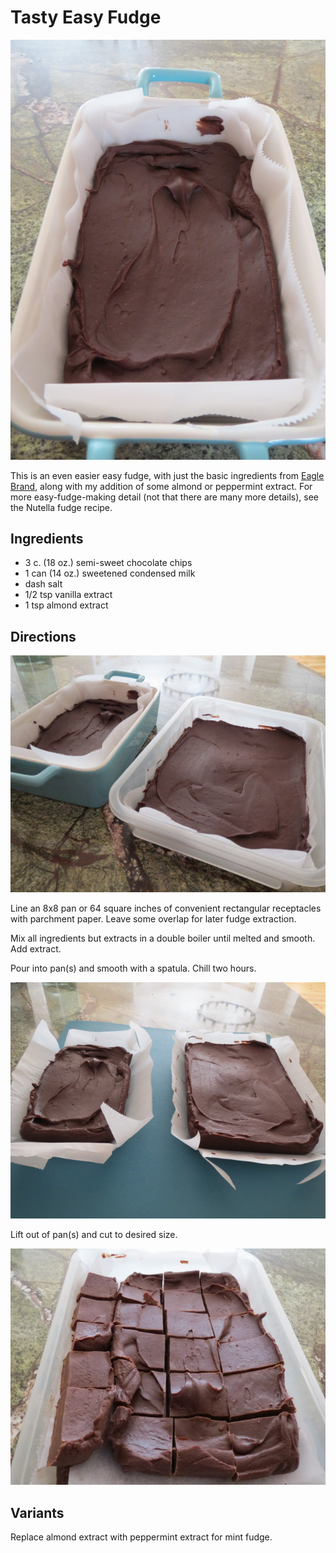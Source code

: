 # Tasty Easy Fudge

![one fudge](../images/fudge2.png)

This is an even easier easy fudge, with just the basic ingredients from [Eagle Brand](http://www.eaglebrand.com/recipes/details/?RecipeId=4139), along with my addition of some almond or peppermint extract.  For more easy-fudge-making detail (not that there are many more details), see the Nutella fudge recipe.

## Ingredients

* 3 c. (18 oz.) semi-sweet chocolate chips
* 1 can (14 oz.) sweetened condensed milk
* dash salt
* 1/2 tsp vanilla extract
* 1 tsp almond extract

## Directions

![convenient receptacles, with fudge](../images/fudge1.png)

Line an 8x8 pan or 64 square inches of convenient rectangular receptacles with parchment paper.  Leave some overlap for later fudge extraction. 

Mix all ingredients but extracts in a double boiler until melted and smooth.  Add extract.

Pour into pan(s) and smooth with a spatula.  Chill two hours.

![fudge ready to chop](../images/fudge3.png)

Lift out of pan(s) and cut to desired size.

![bite-sized fudge](../images/fudge4.png)


## Variants

Replace almond extract with peppermint extract for mint fudge.

